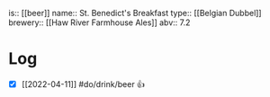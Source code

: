 is:: [[beer]]
name:: St. Benedict's Breakfast
type:: [[Belgian Dubbel]]
brewery:: [[Haw River Farmhouse Ales]]
abv:: 7.2

# Log
- [x] [[2022-04-11]] #do/drink/beer 👍
